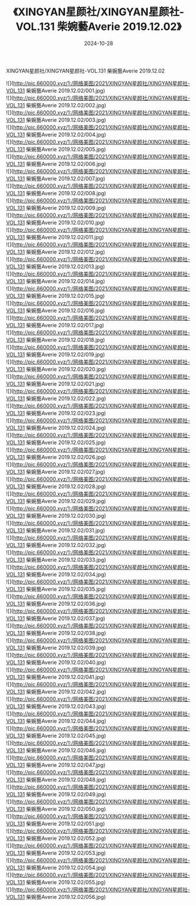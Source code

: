 ﻿---
layout: post
title:  《XINGYAN星颜社/XINGYAN星颜社-VOL.131 柴婉藝Averie 2019.12.02》
date:   2024-10-28
img: http://pic.660000.xyz/1:/网络美图/2021/XINGYAN星颜社/XINGYAN星颜社-VOL.131 柴婉藝Averie 2019.12.02/000.jpg
categories: [美女, 清纯, 唯美]
---

XINGYAN星颜社/XINGYAN星颜社-VOL.131 柴婉藝Averie 2019.12.02

 ![](http://pic.660000.xyz/1:/网络美图/2021/XINGYAN星颜社/XINGYAN星颜社-VOL.131 柴婉藝Averie 2019.12.02/001.jpg) <br>![](http://pic.660000.xyz/1:/网络美图/2021/XINGYAN星颜社/XINGYAN星颜社-VOL.131 柴婉藝Averie 2019.12.02/002.jpg) <br>![](http://pic.660000.xyz/1:/网络美图/2021/XINGYAN星颜社/XINGYAN星颜社-VOL.131 柴婉藝Averie 2019.12.02/003.jpg) <br>![](http://pic.660000.xyz/1:/网络美图/2021/XINGYAN星颜社/XINGYAN星颜社-VOL.131 柴婉藝Averie 2019.12.02/004.jpg) <br>![](http://pic.660000.xyz/1:/网络美图/2021/XINGYAN星颜社/XINGYAN星颜社-VOL.131 柴婉藝Averie 2019.12.02/005.jpg) <br>![](http://pic.660000.xyz/1:/网络美图/2021/XINGYAN星颜社/XINGYAN星颜社-VOL.131 柴婉藝Averie 2019.12.02/006.jpg) <br>![](http://pic.660000.xyz/1:/网络美图/2021/XINGYAN星颜社/XINGYAN星颜社-VOL.131 柴婉藝Averie 2019.12.02/007.jpg) <br>![](http://pic.660000.xyz/1:/网络美图/2021/XINGYAN星颜社/XINGYAN星颜社-VOL.131 柴婉藝Averie 2019.12.02/008.jpg) <br>![](http://pic.660000.xyz/1:/网络美图/2021/XINGYAN星颜社/XINGYAN星颜社-VOL.131 柴婉藝Averie 2019.12.02/009.jpg) <br>![](http://pic.660000.xyz/1:/网络美图/2021/XINGYAN星颜社/XINGYAN星颜社-VOL.131 柴婉藝Averie 2019.12.02/010.jpg) <br>![](http://pic.660000.xyz/1:/网络美图/2021/XINGYAN星颜社/XINGYAN星颜社-VOL.131 柴婉藝Averie 2019.12.02/011.jpg) <br>![](http://pic.660000.xyz/1:/网络美图/2021/XINGYAN星颜社/XINGYAN星颜社-VOL.131 柴婉藝Averie 2019.12.02/012.jpg) <br>![](http://pic.660000.xyz/1:/网络美图/2021/XINGYAN星颜社/XINGYAN星颜社-VOL.131 柴婉藝Averie 2019.12.02/013.jpg) <br>![](http://pic.660000.xyz/1:/网络美图/2021/XINGYAN星颜社/XINGYAN星颜社-VOL.131 柴婉藝Averie 2019.12.02/014.jpg) <br>![](http://pic.660000.xyz/1:/网络美图/2021/XINGYAN星颜社/XINGYAN星颜社-VOL.131 柴婉藝Averie 2019.12.02/015.jpg) <br>![](http://pic.660000.xyz/1:/网络美图/2021/XINGYAN星颜社/XINGYAN星颜社-VOL.131 柴婉藝Averie 2019.12.02/016.jpg) <br>![](http://pic.660000.xyz/1:/网络美图/2021/XINGYAN星颜社/XINGYAN星颜社-VOL.131 柴婉藝Averie 2019.12.02/017.jpg) <br>![](http://pic.660000.xyz/1:/网络美图/2021/XINGYAN星颜社/XINGYAN星颜社-VOL.131 柴婉藝Averie 2019.12.02/018.jpg) <br>![](http://pic.660000.xyz/1:/网络美图/2021/XINGYAN星颜社/XINGYAN星颜社-VOL.131 柴婉藝Averie 2019.12.02/019.jpg) <br>![](http://pic.660000.xyz/1:/网络美图/2021/XINGYAN星颜社/XINGYAN星颜社-VOL.131 柴婉藝Averie 2019.12.02/020.jpg) <br>![](http://pic.660000.xyz/1:/网络美图/2021/XINGYAN星颜社/XINGYAN星颜社-VOL.131 柴婉藝Averie 2019.12.02/021.jpg) <br>![](http://pic.660000.xyz/1:/网络美图/2021/XINGYAN星颜社/XINGYAN星颜社-VOL.131 柴婉藝Averie 2019.12.02/022.jpg) <br>![](http://pic.660000.xyz/1:/网络美图/2021/XINGYAN星颜社/XINGYAN星颜社-VOL.131 柴婉藝Averie 2019.12.02/023.jpg) <br>![](http://pic.660000.xyz/1:/网络美图/2021/XINGYAN星颜社/XINGYAN星颜社-VOL.131 柴婉藝Averie 2019.12.02/024.jpg) <br>![](http://pic.660000.xyz/1:/网络美图/2021/XINGYAN星颜社/XINGYAN星颜社-VOL.131 柴婉藝Averie 2019.12.02/025.jpg) <br>![](http://pic.660000.xyz/1:/网络美图/2021/XINGYAN星颜社/XINGYAN星颜社-VOL.131 柴婉藝Averie 2019.12.02/026.jpg) <br>![](http://pic.660000.xyz/1:/网络美图/2021/XINGYAN星颜社/XINGYAN星颜社-VOL.131 柴婉藝Averie 2019.12.02/027.jpg) <br>![](http://pic.660000.xyz/1:/网络美图/2021/XINGYAN星颜社/XINGYAN星颜社-VOL.131 柴婉藝Averie 2019.12.02/028.jpg) <br>![](http://pic.660000.xyz/1:/网络美图/2021/XINGYAN星颜社/XINGYAN星颜社-VOL.131 柴婉藝Averie 2019.12.02/029.jpg) <br>![](http://pic.660000.xyz/1:/网络美图/2021/XINGYAN星颜社/XINGYAN星颜社-VOL.131 柴婉藝Averie 2019.12.02/030.jpg) <br>![](http://pic.660000.xyz/1:/网络美图/2021/XINGYAN星颜社/XINGYAN星颜社-VOL.131 柴婉藝Averie 2019.12.02/031.jpg) <br>![](http://pic.660000.xyz/1:/网络美图/2021/XINGYAN星颜社/XINGYAN星颜社-VOL.131 柴婉藝Averie 2019.12.02/032.jpg) <br>![](http://pic.660000.xyz/1:/网络美图/2021/XINGYAN星颜社/XINGYAN星颜社-VOL.131 柴婉藝Averie 2019.12.02/033.jpg) <br>![](http://pic.660000.xyz/1:/网络美图/2021/XINGYAN星颜社/XINGYAN星颜社-VOL.131 柴婉藝Averie 2019.12.02/034.jpg) <br>![](http://pic.660000.xyz/1:/网络美图/2021/XINGYAN星颜社/XINGYAN星颜社-VOL.131 柴婉藝Averie 2019.12.02/035.jpg) <br>![](http://pic.660000.xyz/1:/网络美图/2021/XINGYAN星颜社/XINGYAN星颜社-VOL.131 柴婉藝Averie 2019.12.02/036.jpg) <br>![](http://pic.660000.xyz/1:/网络美图/2021/XINGYAN星颜社/XINGYAN星颜社-VOL.131 柴婉藝Averie 2019.12.02/037.jpg) <br>![](http://pic.660000.xyz/1:/网络美图/2021/XINGYAN星颜社/XINGYAN星颜社-VOL.131 柴婉藝Averie 2019.12.02/038.jpg) <br>![](http://pic.660000.xyz/1:/网络美图/2021/XINGYAN星颜社/XINGYAN星颜社-VOL.131 柴婉藝Averie 2019.12.02/039.jpg) <br>![](http://pic.660000.xyz/1:/网络美图/2021/XINGYAN星颜社/XINGYAN星颜社-VOL.131 柴婉藝Averie 2019.12.02/040.jpg) <br>![](http://pic.660000.xyz/1:/网络美图/2021/XINGYAN星颜社/XINGYAN星颜社-VOL.131 柴婉藝Averie 2019.12.02/041.jpg) <br>![](http://pic.660000.xyz/1:/网络美图/2021/XINGYAN星颜社/XINGYAN星颜社-VOL.131 柴婉藝Averie 2019.12.02/042.jpg) <br>![](http://pic.660000.xyz/1:/网络美图/2021/XINGYAN星颜社/XINGYAN星颜社-VOL.131 柴婉藝Averie 2019.12.02/043.jpg) <br>![](http://pic.660000.xyz/1:/网络美图/2021/XINGYAN星颜社/XINGYAN星颜社-VOL.131 柴婉藝Averie 2019.12.02/044.jpg) <br>![](http://pic.660000.xyz/1:/网络美图/2021/XINGYAN星颜社/XINGYAN星颜社-VOL.131 柴婉藝Averie 2019.12.02/045.jpg) <br>![](http://pic.660000.xyz/1:/网络美图/2021/XINGYAN星颜社/XINGYAN星颜社-VOL.131 柴婉藝Averie 2019.12.02/046.jpg) <br>![](http://pic.660000.xyz/1:/网络美图/2021/XINGYAN星颜社/XINGYAN星颜社-VOL.131 柴婉藝Averie 2019.12.02/047.jpg) <br>![](http://pic.660000.xyz/1:/网络美图/2021/XINGYAN星颜社/XINGYAN星颜社-VOL.131 柴婉藝Averie 2019.12.02/048.jpg) <br>![](http://pic.660000.xyz/1:/网络美图/2021/XINGYAN星颜社/XINGYAN星颜社-VOL.131 柴婉藝Averie 2019.12.02/049.jpg) <br>![](http://pic.660000.xyz/1:/网络美图/2021/XINGYAN星颜社/XINGYAN星颜社-VOL.131 柴婉藝Averie 2019.12.02/050.jpg) <br>![](http://pic.660000.xyz/1:/网络美图/2021/XINGYAN星颜社/XINGYAN星颜社-VOL.131 柴婉藝Averie 2019.12.02/051.jpg) <br>![](http://pic.660000.xyz/1:/网络美图/2021/XINGYAN星颜社/XINGYAN星颜社-VOL.131 柴婉藝Averie 2019.12.02/052.jpg) <br>![](http://pic.660000.xyz/1:/网络美图/2021/XINGYAN星颜社/XINGYAN星颜社-VOL.131 柴婉藝Averie 2019.12.02/053.jpg) <br>![](http://pic.660000.xyz/1:/网络美图/2021/XINGYAN星颜社/XINGYAN星颜社-VOL.131 柴婉藝Averie 2019.12.02/054.jpg) <br>![](http://pic.660000.xyz/1:/网络美图/2021/XINGYAN星颜社/XINGYAN星颜社-VOL.131 柴婉藝Averie 2019.12.02/055.jpg) <br>![](http://pic.660000.xyz/1:/网络美图/2021/XINGYAN星颜社/XINGYAN星颜社-VOL.131 柴婉藝Averie 2019.12.02/056.jpg) <br>